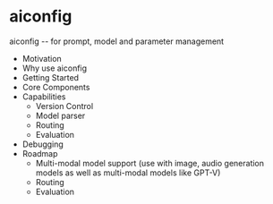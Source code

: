 # aiconfig

aiconfig -- for prompt, model and parameter management

- Motivation
- Why use aiconfig
- Getting Started
- Core Components
- Capabilities
  - Version Control
  - Model parser
  - Routing
  - Evaluation
- Debugging
- Roadmap
  - Multi-modal model support (use with image, audio generation models as well as multi-modal models like GPT-V)
  - Routing
  - Evaluation
